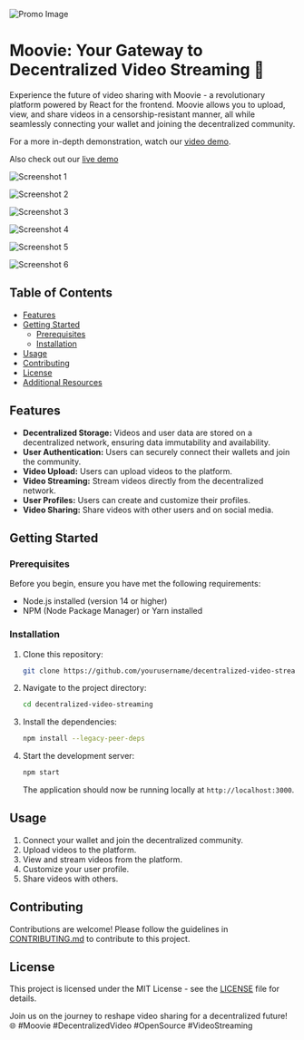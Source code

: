 ![Promo Image](https://github.com/s-singh18/moovie/assets/65569092/c29d070f-fa0e-4e7d-bb7a-50b17b4c0852)

# Moovie: Your Gateway to Decentralized Video Streaming 🎥

Experience the future of video sharing with Moovie - a revolutionary platform powered by React for the frontend. Moovie allows you to upload, view, and share videos in a censorship-resistant manner, all while seamlessly connecting your wallet and joining the decentralized community.

For a more in-depth demonstration, watch our [video demo](https://www.loom.com/share/f8ee5b2cb52946918940a63700c29f65?sid=aacbd7d1-4e24-42c1-bc82-2b2b3016b17a).

Also check out our [live demo](https://moovie.on.fleek.co/)

![Screenshot 1](https://github.com/s-singh18/moovie/assets/65569092/c4c096fa-f8ff-4b1c-880a-ea68b0a7e72b)

![Screenshot 2](https://github.com/s-singh18/moovie/assets/65569092/636544e6-d035-46f6-be6f-095b482beb0b)

![Screenshot 3](https://github.com/s-singh18/moovie/assets/65569092/c03c76df-281f-475c-b7b9-8184dd314994)

![Screenshot 4](https://github.com/s-singh18/moovie/assets/65569092/1c205f24-a43d-42bd-be38-814c1f0d0aa2)

![Screenshot 5](https://github.com/s-singh18/moovie/assets/65569092/105a8618-7bd1-4e5c-8672-56f93f37f5b0)

![Screenshot 6](https://github.com/s-singh18/moovie/assets/65569092/2d63fe2d-52ca-4e7d-8434-7ac492f26eba)





## Table of Contents

- [Features](#features)
- [Getting Started](#getting-started)
  - [Prerequisites](#prerequisites)
  - [Installation](#installation)
- [Usage](#usage)
- [Contributing](#contributing)
- [License](#license)
- [Additional Resources](#additional-resources)

## Features

- **Decentralized Storage:** Videos and user data are stored on a decentralized network, ensuring data immutability and availability.
- **User Authentication:** Users can securely connect their wallets and join the community.
- **Video Upload:** Users can upload videos to the platform.
- **Video Streaming:** Stream videos directly from the decentralized network.
- **User Profiles:** Users can create and customize their profiles.
- **Video Sharing:** Share videos with other users and on social media.

## Getting Started

### Prerequisites

Before you begin, ensure you have met the following requirements:

- Node.js installed (version 14 or higher)
- NPM (Node Package Manager) or Yarn installed

### Installation

1. Clone this repository:

   ```bash
   git clone https://github.com/yourusername/decentralized-video-streaming.git
   ```

2. Navigate to the project directory:

   ```bash
   cd decentralized-video-streaming
   ```

3. Install the dependencies:

   ```bash
   npm install --legacy-peer-deps
   ```

4. Start the development server:

   ```bash
   npm start
   ```

   The application should now be running locally at `http://localhost:3000`.

## Usage

1. Connect your wallet and join the decentralized community.
2. Upload videos to the platform.
3. View and stream videos from the platform.
4. Customize your user profile.
5. Share videos with others.

## Contributing

Contributions are welcome! Please follow the guidelines in [CONTRIBUTING.md](CONTRIBUTING.md) to contribute to this project.

## License

This project is licensed under the MIT License - see the [LICENSE](LICENSE) file for details.

Join us on the journey to reshape video sharing for a decentralized future! 🌐 #Moovie #DecentralizedVideo #OpenSource #VideoStreaming
